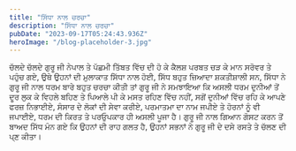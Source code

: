 ```yaml
---
title: "ਸਿੱਧਾ ਨਾਲ ਚਰਚਾ"
description: "ਸਿੱਧਾ ਨਾਲ ਚਰਚਾ"
pubDate: "2023-09-17T05:24:43.936Z"
heroImage: "/blog-placeholder-3.jpg"
---
```


ਚੱਲਦੇ ਚੱਲਦੇ ਗੁਰੂ ਜੀ ਨੇਪਾਲ ਤੇ ਪੱਛਮੀ ਤਿੱਬਤ ਵਿੱਚ ਦੀ ਹੋ ਕੇ ਕੈਲਸ਼ ਪਰਬਤ ਚੜ ਕੇ ਮਾਨ ਸਰੋਵਰ ਤੇ ਪਹੁੰਚ ਗਏ, ਉਥੇ ਉਹਨਾਂ ਦੀ ਮੁਲਾਕਾਤ ਸਿੱਧਾ ਨਾਲ ਹੋਈ, ਸਿੱਧ ਬਹੁਤ ਜ਼ਿਆਦਾ ਸ਼ਕਤੀਸ਼ਾਲੀ ਸਨ, ਸਿੱਧਾ ਨੇ ਗੁਰੂ ਜੀ ਨਾਲ ਧਰਮ ਬਾਰੇ ਬਹੁਤ ਚਰਚਾ ਕੀਤੀ ਤਾਂ ਗੁਰੂ ਜੀ ਨੇ ਸਮਝਾਇਆ ਕਿ ਅਸਲੀ ਧਰਮ ਦੁਨੀਆਂ ਤੋਂ ਦੂਰ ਲੁਕ ਕੇ ਵਿਹਲੇ ਬਹਿਣ ਤੇ ਪਿਆਲੇ ਪੀ ਕੇ ਮਸਤ ਰਹਿਣ ਵਿੱਚ ਨਹੀਂ, ਸਗੋਂ ਦੁਨੀਆਂ ਵਿੱਚ ਰਹਿ ਕੇ ਆਪਣੇ ਫਰਜ਼ ਨਿਭਾਈਏ, ਸੰਸਾਰ ਦੇ ਲੋਕਾਂ ਦੀ ਸੇਵਾ ਕਰੀਏ, ਪਰਮਾਤਮਾ ਦਾ ਨਾਮ ਜਪੀਏ ਤੇ ਹੋਰਨਾਂ ਨੂੰ ਵੀ ਜਪਾਈਏ, ਧਰਮ ਦੀ ਕਿਰਤ ਤੇ ਪਰਓੁਪਕਾਰ ਹੀ ਅਸਲੀ ਪੂਜਾ ਹੈ। 
ਗੁਰੂ ਜੀ ਨਾਲ ਗਿਆਨ ਗੋਸਟ ਕਰਨ ਤੋਂ ਬਾਅਦ ਸਿੱਧ ਮੰਨ ਗਏ ਕਿ ਉਹਨਾਂ ਦੀ ਰਾਹ ਗਲਤ ਹੈ, ਉਹਨਾਂ ਸਭਨਾਂ ਨੇ ਗੁਰੂ ਜੀ ਦੇ ਦਸੇ ਰਸਤੇ ਤੇ ਚੱਲਣ ਦੀ ਪ੍ਣ ਕੀਤਾ।

